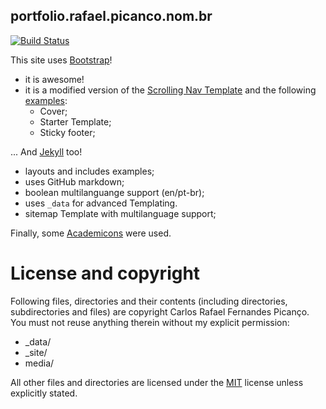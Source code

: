 ## portfolio.rafael.picanco.nom.br

[![Build Status](https://travis-ci.org/cpicanco/portfolio.svg?branch=master)](https://travis-ci.org/cpicanco/portfolio)

This site uses [Bootstrap](http://getbootstrap.com/)!
 - it is awesome!
 - it is a modified version of the [Scrolling Nav Template](http://startbootstrap.com/template-overviews/scrolling-nav/) and the following [examples](http://getbootstrap.com/getting-started/#examples):
     - Cover;
     - Starter Template;
     - Sticky footer;

... And [Jekyll](http://jekyllrb.com/) too!
 - layouts and includes examples;
 - uses GitHub markdown;
 - boolean multilanguange support (en/pt-br);
 - uses `_data` for advanced Templating.
 - sitemap Template with multilanguage support;

Finally, some [Academicons](http://jpswalsh.github.io/academicons/) were used.

# License and copyright

Following files, directories and their contents (including directories, subdirectories and files) are copyright Carlos Rafael Fernandes Picanço. You must not reuse anything therein without my explicit permission:

* _data/
* _site/
* media/

All other files and directories are licensed under the [MIT](http://www.opensource.org/licenses/mit-license.php) license unless explicitly stated.